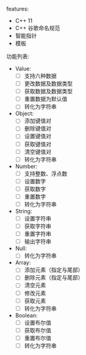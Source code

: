 features:
- C++ 11
- C++ 谷歌命名规范
- 智能指针
- 模板

功能列表:
- Value:
  - [ ] 支持六种数据
  - [ ] 更改数据及数据类型
  - [ ] 获取数据及数据类型
  - [ ] 重置数据为默认值
  - [ ] 转化为字符串
- Object:
  - [ ] 添加键值对
  - [ ] 删除键值对
  - [ ] 设置键值对
  - [ ] 获取键值对
  - [ ] 清空键值对
  - [ ] 转化为字符串
- Number:
  - [ ] 支持整数、浮点数
  - [ ] 设置数字
  - [ ] 获取数字
  - [ ] 重置数字
  - [ ] 转化为字符串
- String:
  - [ ] 设置字符串
  - [ ] 获取字符串
  - [ ] 重置字符串
  - [ ] 输出字符串
- Null:
  - [ ] 转化为字符串
- Array:
  - [ ] 添加元素（指定与尾部）
  - [ ] 删除元素（指定与尾部）
  - [ ] 清空元素
  - [ ] 修改元素
  - [ ] 获取元素
  - [ ] 转化为字符串
- Boolean:
  - [ ] 设置布尔值
  - [ ] 获取布尔值
  - [ ] 重置布尔值
  - [ ] 转化为字符串
